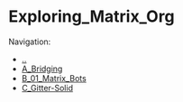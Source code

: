 # Exploring_Matrix_Org

Navigation:
- [..](../)
- [A_Bridging](A_Bridging.md)
- [B_01_Matrix_Bots](B_Matrix_Bots.md)
- [C_Gitter-Solid](C_Gitter-Solid.md)

